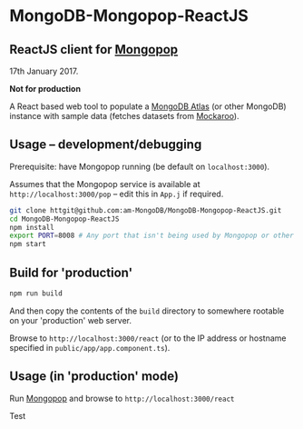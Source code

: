 # MongoDB-Mongopop-ReactJS
## ReactJS client for [Mongopop](https://github.com/am-MongoDB/Mongopop "Tool to add bulk data to MongoDB as well as sample it, count documents, and apply bulk changes")

17th January 2017.

**Not for production**

A React based web tool to populate a [MongoDB Atlas](https://cloud.mongo.com) (or other MongoDB) instance with sample data (fetches datasets from [Mockaroo](https://www.mockaroo.com)).

## Usage – development/debugging

Prerequisite: have Mongopop running (be default on `localhost:3000`).

Assumes that the Mongopop service is available at `http://localhost:3000/pop` – edit this in `App.j` if required.

```bash
git clone httgit@github.com:am-MongoDB/MongoDB-Mongopop-ReactJS.git
cd MongoDB-Mongopop-ReactJS
npm install
export PORT=8008 # Any port that isn't being used by Mongopop or other local server
npm start
```

## Build for 'production'

```bash
npm run build
```

And then copy the contents of the `build` directory to somewhere rootable on your 'production' web server.

Browse to `http://localhost:3000/react` (or to the IP address or hostname specified in `public/app/app.component.ts`).

## Usage (in 'production' mode)

Run [Mongopop](https://github.com/am-MongoDB/Mongopop "Tool to add bulk data to MongoDB as well as sample it, count documents, and apply bulk changes") and browse to `http://localhost:3000/react`

Test